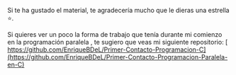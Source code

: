 Si te ha gustado el material, te agradecería mucho que le dieras una estrella ⭐.

Si quieres ver un poco la forma de trabajo que tenía durante mi comienzo en la programación paralela , te sugiero que veas mi siguiente repositorio: [ https://github.com/EnriqueBDeL/Primer-Contacto-Programacion-C](https://github.com/EnriqueBDeL/Primer-Contacto-Programacion-Paralela-en-C)
